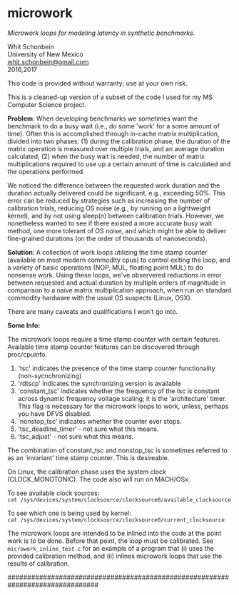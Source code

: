 # microwork

_Microwork loops for modeling latency in synthetic benchmarks._

Whit Schonbein  
University of New Mexico  
whit.schonbein@gmail.com  
2016,2017

This code is provided without warranty; use at your own risk.

This is a cleaned-up version of a subset of the code I used for my 
MS Computer Science project.

**Problem**: When developing benchmarks we sometimes want the benchmark to 
do a busy wait (i.e., do some 'work' for a some amount of time). Often this 
is accomplished through in-cache matrix multiplication, divided into two 
phases: (1) during the calibration phase, the duration of the matrix operation 
is measured over multiple trials, and an average duration calculated; (2) when 
the busy wait is needed, the number of matrix multiplications required to use 
up a certain amount of time is calculated and the operations performed.

We noticed the difference between the requested work duration and the 
duration actually delivered could be significant, e.g., exceeding 50%. 
This error can be reduced by strategies such as increasing the number of 
calibration trials, reducing OS noise (e.g., by running on a lightweight 
kernel), and by not using sleep(n) between calibration trials. However, 
we nonetheless wanted to see if there existed a more accurate busy 
wait method, one more tolerant of OS noise, and which might be able to 
deliver fine-grained durations (on the order of thousands of nanoseconds).

**Solution**: A collection of work loops utilizing the time stamp counter 
(available on most modern commodity cpus) to control exiting the loop, and 
a variety of basic operations (NOP, MUL, floating point MUL) to do 
nonsense work. Using these loops, we've observered reductions in error 
between requested and actual duration by multiple orders of magnitude in 
comparison to a naive matrix multiplication approach, when run on 
standard commodity hardware with the usual OS suspects (Linux, OSX).

There are many caveats and qualifications I won't go into.

**Some Info:**

The microwork loops require a time stamp counter with certain features. 
Available time stamp counter features can be discovered through proc/cpuinfo.

1.  'tsc' indicates the presence of the time stamp counter functionality (non-sycnchronizing)
2.  'rdtscp' indicates the synchronizing version is available
3.  'constant_tsc' indicates whether the frequency of the tsc is constant 
      across dynamic frequency voltage scaling; it is the 'architecture' 
      timer. This flag is necessary for the microwork loops to work, unless, perhaps 
      you have DFVS disabled.
4.  'nonstop_tsc' indicates whether the counter ever stops.
5.  'tsc_deadline_timer' - not sure what this means.
6.  'tsc_adjust' - not sure what this means.

The combination of constant_tsc and nonstop_tsc is sometimes referred to 
as an 'invariant' time stamp counter. This is desireable.

On Linux, the calibration phase uses the system clock (CLOCK_MONOTONIC). The code also will run on MACH/OSx.

To see available clock sources:  
`cat /sys/devices/system/clocksource/clocksource0/available_clocksource`

To see which one is being used by kernel:  
`cat /sys/devices/system/clocksource/clocksource0/current_clocksource`

The microwork loops are intended to be inlined into the code at the point 
work is to be done. Before that point, the loop must be calibrated. 
See `microwork_inline_test.c` for an example of a program that (i) uses 
the provided calibration method, and (ii) inlines microwork loops that 
use the results of calibration. 

###############################################################################


